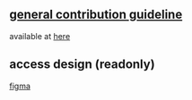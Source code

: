 ## [general contribution guideline](https://github.com/bridgedxyz/contributing-and-license)
available at [here](https://github.com/bridgedxyz/contributing-and-license)

## access design (readonly)
[figma](https://www.figma.com/file/4hqwYFw6FKw1njvzEl3VUh/figma-plugin?node-id=0%3A1)
